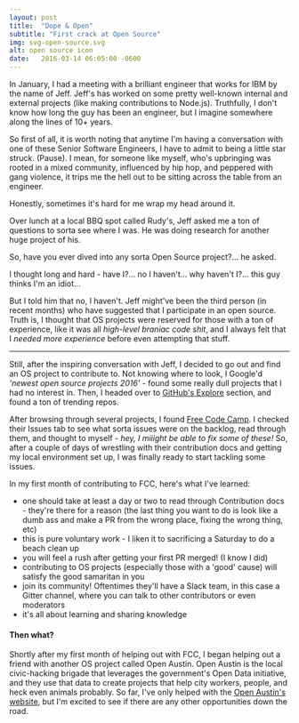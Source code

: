 ```yaml
---
layout: post
title:  "Dope & Open"
subtitle: "First crack at Open Source"
img: svg-open-source.svg
alt: open source icon
date:   2016-03-14 06:05:00 -0600
---
```


In January, I had a meeting with a brilliant engineer that works for IBM by the name of Jeff. Jeff's has worked on some pretty well-known internal and external projects (like making contributions to Node.js). Truthfully, I don't know how long the guy has been an engineer, but I imagine somewhere along the lines of 10+ years.

So first of all, it is worth noting that anytime I'm having a conversation with one of these Senior Software Engineers, I have to admit to being a little star struck. (Pause). I mean, for someone like myself, who's upbringing was rooted in a mixed community, influenced by hip hop, and peppered with gang violence, it trips me the hell out to be sitting across the table from an engineer.

Honestly, sometimes it's hard for me wrap my head around it.

Over lunch at a local BBQ spot called Rudy's, Jeff asked me a ton of questions to sorta see where I was. He was doing research for another huge project of his.

<span class="quote">So, have you ever dived into any sorta Open Source project?...</span> he asked.

I thought long and hard - have I?... no I haven't... why haven't I?... this guy thinks I'm an idiot...

But I told him that no, I haven't. Jeff might've been the third person (in recent months) who have suggested that I participate in an open source. Truth is, I thought that OS projects were reserved for those with a ton of experience, like it was all *high-level braniac code shit*, and I always felt that I *needed more experience* before even attempting that stuff.

<hr class="divider-magenta-full">

Still, after the inspiring conversation with Jeff, I decided to go out and find an OS project to contribute to. Not knowing where to look, I Google'd *'newest open source projects 2016'* - found some really dull projects that I had no interest in. Then, I headed over to <a href="https://github.com/explore" target="blank">GitHub's Explore</a> section, and found a ton of trending repos.

After browsing through several projects, I found <a href="https://github.com/FreeCodeCamp/FreeCodeCamp" target="blank">Free Code Camp</a>. I checked their Issues tab to see what sorta issues were on the backlog, read through them, and thought to myself - *hey, I miiight be able to fix some of these!* So, after a couple of days of wrestling with their contribution docs and getting my local environment set up, I was finally ready to start tackling some issues.

In my first month of contributing to FCC, here's what I've learned:

- one should take at least a day or two to read through Contribution docs - they're there for a reason (the last thing you want to do is look like a dumb ass and make a PR from the wrong place, fixing the wrong thing, etc) 
- this is pure voluntary work - I liken it to sacrificing a Saturday to do a beach clean up
- you will feel a rush after getting your first PR merged! (I know I did)
- contributing to OS projects (especially those with a 'good' cause) will satisfy the good samaritan in you
- join its community! Oftentimes they'll have a Slack team, in this case a Gitter channel, where you can talk to other contributors or even moderators
- it's all about learning and sharing knowledge
 

#### Then what?

Shortly after my first month of helping out with FCC, I began helping out a friend with another OS project called Open Austin. Open Austin is the local civic-hacking brigade that leverages the government's Open Data initiative, and they use that data to create projects that help city workers, people, and heck even animals probably. So far, I've only helped with the <a href="http://open-austin.org" target="blank">Open Austin's website</a>, but I'm excited to see if there are any other opportunities down the road.
